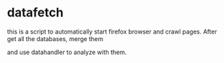 datafetch
=========
this is a script to automatically start firefox browser and crawl pages. After get all the databases, merge them

and use datahandler to analyze with them.
